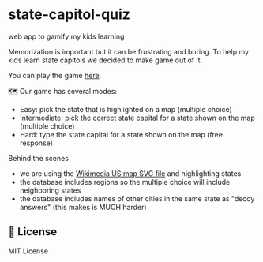 # state-capitol-quiz
web app to gamify my kids learning

Memorization is important but it can be frustrating and boring. To help my kids learn state capitols we decided to make game out of it.

You can play the game [here]().

🗺️ Our game has several modes:
* Easy: pick the state that is highlighted on a map (multiple choice)
* Intermediate: pick the correct state capital for a state shown on the map (multiple choice)
* Hard: type the state capital for a state shown on the map (free response)

Behind the scenes
* we are using the [Wikimedia US map SVG file](https://en.m.wikipedia.org/wiki/File:Blank_US_Map_(states_only).svg) and highlighting states
* the database includes regions so the multiple choice will include neighboring states
* the database includes names of other cities in the same state as "decoy answers" (this makes is MUCH harder)

## 🪪 License
MIT License
